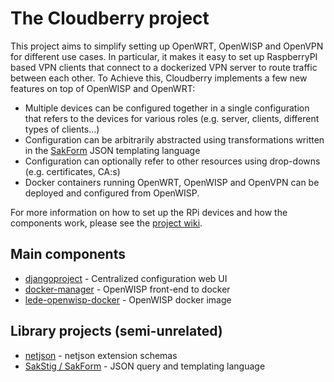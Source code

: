 # The Cloudberry project
This project aims to simplify setting up OpenWRT, OpenWISP and OpenVPN for different use cases. In particular, it makes it
easy to set up RaspberryPI based VPN clients that connect to a dockerized VPN server to route traffic between each other. To Achieve this, Cloudberry implements a few new features on top of OpenWISP and OpenWRT:

* Multiple devices can be configured together in a single configuration that refers to the devices for various roles (e.g. server, clients, different types of clients...)
* Configuration can be arbitrarily abstracted using transformations written in the [SakForm](https://github.com/innovationgarage/sakstig) JSON templating language
* Configuration can optionally refer to other resources using drop-downs (e.g. certificates, CA:s)
* Docker containers running OpenWRT, OpenWISP and OpenVPN can be deployed and configured from OpenWISP.

For more information on how to set up the RPi devices and how the components work, please see the [project wiki](https://github.com/innovationgarage/cloudberry/wiki).

## Main components

* [djangoproject](https://github.com/innovationgarage/cloudberry-djangoproject) - Centralized configuration web UI 
* [docker-manager](https://github.com/innovationgarage/cloudberry-docker-manager) - OpenWISP front-end to docker
* [lede-openwisp-docker](https://github.com/innovationgarage/cloudberry-lede-openwisp-docker) - OpenWISP docker image

## Library projects (semi-unrelated)
* [netjson](https://github.com/innovationgarage/cloudberry-netjson) - netjson extension schemas
* [SakStig / SakForm](https://github.com/innovationgarage/sakstig) - JSON query and templating language
